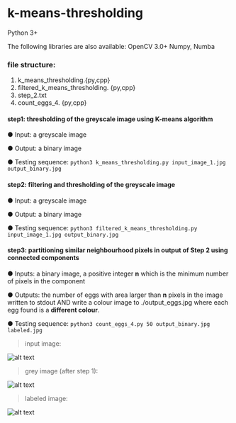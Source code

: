 # k-means-thresholding

Python 3+

The following libraries are also available:
OpenCV 3.0+
Numpy, Numba

### file structure:

1. k_means_thresholding.{py,cpp}
2. filtered_k_means_thresholding. {py,cpp}
3. step_2.txt
4. count_eggs_4. {py,cpp}

#### step1:  thresholding of the greyscale image using K-means algorithm

  ● Input: a greyscale image

  ● Output: a binary image

  ● Testing sequence:
    `python3 k_means_thresholding.py input_image_1.jpg output_binary.jpg`

#### step2: filtering and thresholding of the greyscale image

  ● Input: a greyscale image

  ● Output: a binary image

  ● Testing sequence:
    `python3 filtered_k_means_thresholding.py input_image_1.jpg output_binary.jpg`

#### step3: partitioning similar neighbourhood pixels in output of Step 2 using connected components

  ● Inputs: a binary image, a positive integer **n** which is the minimum number of pixels in the component

  ● Outputs: the number of eggs with area larger than **n** pixels in the image written to stdout AND write a colour image to ./output_eggs.jpg where each egg found is a **different colour**.

  ● Testing sequence:
  `python3 count_eggs_4.py 50 output_binary.jpg labeled.jpg`

> input image:

![alt text](https://github.com/mokomokoo/COMP9517-computer-vision-k-means-thresholding/blob/master/input_image_1.jpg)

> grey image (after step 1):

![alt text](https://github.com/mokomokoo/COMP9517-computer-vision-k-means-thresholding/blob/master/output_binary.jpg)

> labeled image:

![alt text](https://github.com/mokomokoo/COMP9517-computer-vision-k-means-thresholding/blob/master/labeled.png)
